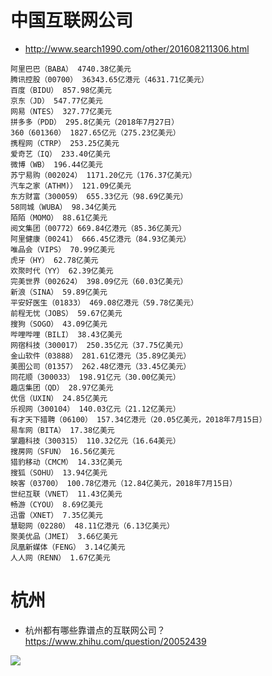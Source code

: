 # 中国互联网公司

- http://www.search1990.com/other/201608211306.html

```
阿里巴巴（BABA） 4740.38亿美元
腾讯控股（00700） 36343.65亿港元（4631.71亿美元）
百度（BIDU） 857.98亿美元
京东（JD） 547.77亿美元
网易（NTES） 327.77亿美元
拼多多（PDD） 295.8亿美元（2018年7月27日）
360（601360） 1827.65亿元（275.23亿美元）
携程网（CTRP） 253.25亿美元
爱奇艺（IQ） 233.40亿美元
微博（WB） 196.44亿美元
苏宁易购（002024） 1171.20亿元（176.37亿美元）
汽车之家（ATHM)） 121.09亿美元
东方财富（300059） 655.33亿元（98.69亿美元）
58同城（WUBA） 98.34亿美元
陌陌（MOMO） 88.61亿美元
阅文集团（00772）669.84亿港元（85.36亿美元）
阿里健康（00241） 666.45亿港元（84.93亿美元）
唯品会（VIPS） 70.99亿美元
虎牙（HY） 62.78亿美元
欢聚时代（YY） 62.39亿美元
完美世界（002624） 398.09亿元（60.03亿美元）
新浪（SINA） 59.89亿美元
平安好医生（01833） 469.08亿港元（59.78亿美元）
前程无忧（JOBS） 59.67亿美元
搜狗（SOGO） 43.09亿美元
哔哩哔哩（BILI） 38.43亿美元
网宿科技（300017） 250.35亿元（37.75亿美元）
金山软件（03888） 281.61亿港元（35.89亿美元）
美图公司（01357） 262.48亿港元（33.45亿美元）
同花顺（300033） 198.91亿元（30.00亿美元）
趣店集团（QD） 28.97亿美元
优信（UXIN） 24.85亿美元
乐视网（300104） 140.03亿元（21.12亿美元）
有才天下猎聘（06100） 157.34亿港元（20.05亿美元，2018年7月15日）
易车网（BITA） 17.38亿美元
掌趣科技（300315） 110.32亿元（16.64美元）
搜房网（SFUN） 16.56亿美元
猎豹移动（CMCM） 14.33亿美元
搜狐（SOHU） 13.94亿美元
映客（03700） 100.78亿港元（12.84亿美元，2018年7月15日）
世纪互联（VNET） 11.43亿美元
畅游（CYOU） 8.69亿美元
迅雷（XNET） 7.35亿美元
慧聪网（02280） 48.11亿港元（6.13亿美元）
聚美优品（JMEI） 3.66亿美元
凤凰新媒体（FENG） 3.14亿美元
人人网（RENN） 1.67亿美元
```

# 杭州

- 杭州都有哪些靠谱点的互联网公司？ https://www.zhihu.com/question/20052439

![](https://pic4.zhimg.com/80/v2-2da171142c8bca50f0060ff2f13a5d53_hd.jpg)
